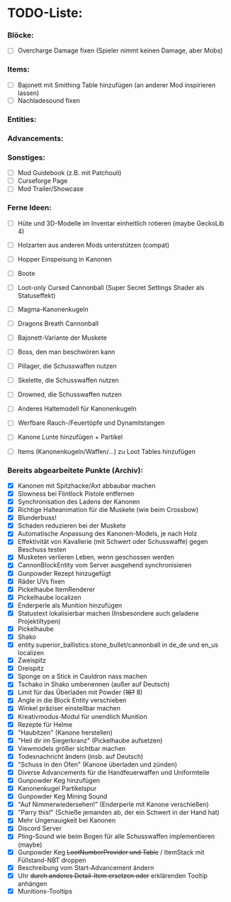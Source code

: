 # TODO-Liste:

### Blöcke:
- [ ] Overcharge Damage fixen (Spieler nimmt keinen Damage, aber Mobs)

### Items:
- [ ] Bajonett mit Smithing Table hinzufügen (an anderer Mod inspirieren lassen)
- [ ] Nachladesound fixen

### Entities:

### Advancements:

### Sonstiges:
- [ ] Mod Guidebook (z.B. mit Patchouli)
- [ ] Curseforge Page
- [ ] Mod Trailer/Showcase

### Ferne Ideen:
- [ ] Hüte und 3D-Modelle im Inventar einheitlich rotieren (maybe GeckoLib 4)
- [ ] Holzarten aus anderen Mods unterstützen (compat)
- [ ] Hopper Einspeisung in Kanonen 
- [ ] Boote
- [ ] Loot-only Cursed Cannonball (Super Secret Settings Shader als Statuseffekt)
- [ ] Magma-Kanonenkugeln
- [ ] Dragons Breath Cannonball
- [ ] Bajonett-Variante der Muskete
- [ ] Boss, den man beschwören kann
- [ ] Pillager, die Schusswaffen nutzen
- [ ] Skelette, die Schusswaffen nutzen
- [ ] Drowned, die Schusswaffen nutzen
- [ ] Anderes Haltemodell für Kanonenkugeln
- [ ] Werfbare Rauch-/Feuertöpfe und Dynamitstangen
- [ ] Kanone Lunte hinzufügen + Partikel
- [ ] Items (Kanonenkugeln/Waffen/...) zu Loot Tables hinzufügen


### Bereits abgearbeitete Punkte (Archiv):
- [x] Kanonen mit Spitzhacke/Axt abbaubar machen 
- [x] Slowness bei Flintlock Pistole entfernen 
- [x] Synchronisation des Ladens der Kanonen 
- [x] Richtige Halteanimation für die Muskete (wie beim Crossbow) 
- [x] Blunderbuss! 
- [x] Schaden reduzieren bei der Muskete 
- [x] Automatische Anpassung des Kanonen-Models, je nach Holz 
- [x] Effektivität von Kavallerie (mit Schwert oder Schusswaffe) gegen Beschuss testen 
- [x] Musketen verlieren Leben, wenn geschossen werden 
- [x] CannonBlockEntity vom Server ausgehend synchronisieren 
- [x] Gunpowder Rezept hinzugefügt
- [x] Räder UVs fixen 
- [x] Pickelhaube ItemRenderer
- [x] Pickelhaube localizen
- [x] Enderperle als Munition hinzufügen
- [x] Statustext lokalisierbar machen (Insbesondere auch geladene Projektiltypen)
- [x] Pickelhaube
- [x] Shako
- [x] entity.superior_ballistics.stone_bullet/cannonball in de_de und en_us localizen
- [x] Zweispitz
- [x] Dreispitz
- [x] Sponge on a Stick in Cauldron nass machen
- [x] Tschako in Shako umbenennen (außer auf Deutsch)
- [x] Limit für das Überladen mit Powder (~~16?~~ 8) 
- [x] Angle in die Block Entity verschieben
- [x] Winkel präziser einstellbar machen
- [x] Kreativmodus-Modul für unendlich Munition
- [x] Rezepte für Helme
- [x] "Haubitzen" (Kanone herstellen)
- [x] "Heil dir im Siegerkranz" (Pickelhaube aufsetzen)
- [x] Viewmodels größer sichtbar machen
- [x] Todesnachricht ändern (insb. auf Deutsch)
- [x] "Schuss in den Ofen" (Kanone überladen und zünden)
- [x] Diverse Advancements für die Handfeuerwaffen und Uniformteile
- [x] Gunpowder Keg hinzufügen 
- [x] Kanonenkugel Partikelspur
- [x] Gunpowder Keg Mining Sound
- [x] "Auf Nimmerwiedersehen!" (Enderperle mit Kanone verschießen)
- [x] "Parry this!" (Schieße jemanden ab, der ein Schwert in der Hand hat)
- [x] Mehr Ungenauigkeit bei Kanonen
- [x] Discord Server
- [x] Pling-Sound wie beim Bogen für alle Schusswaffen implementieren (maybe)
- [x] Gunpowder Keg ~~LootNumberProvider und Table~~ / ItemStack mit Füllstand-NBT droppen
- [x] Beschreibung vom Start-Advancement ändern
- [x] Uhr ~~durch anderes Detail-Item ersetzen oder~~ erklärenden Tooltip anhängen
- [x] Munitions-Tooltips
